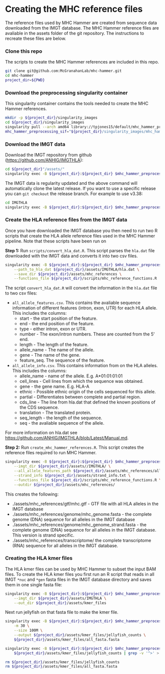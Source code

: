 # Creating the MHC reference files

The reference files used by MHC Hammer are created from sequence data downloaded from the IMGT database. The MHC Hammer reference files are avaliable in the assets folder of the git repository. The instructions to recreate these files are below.

### Clone this repo
The scripts to create the MHC Hammer references are included in this repo.

```bash
git clone git@github.com:McGranahanLab/mhc-hammer.git
cd mhc-hammer
project_dir=${PWD}
```

### Download the preprocessing singularity container
This singularity container contains the tools needed to create the MHC Hammer references.

```bash
mkdir -p ${project_dir}/singularity_images
cd ${project_dir}/singularity_images
singularity pull --arch amd64 library://tpjones15/default/mhc_hammer_preprocessing:latest
mhc_hammer_preprocessing_sif="${project_dir}/singularity_images/mhc_hammer_preprocessing_latest.sif"
```

### Download the IMGT data

Download the IMGT repository from github (https://github.com/ANHIG/IMGTHLA):
```bash
cd ${project_dir}"/assets/"
singularity exec -B ${project_dir}:${project_dir} $mhc_hammer_preprocessing_sif git clone https://github.com/ANHIG/IMGTHLA.git
```
The IMGT data is regularity updated and the above command will automatically clone the latest release. If you want to use a specific release you can `git checkout` the release branch. For example to use v3.38:

```bash
cd IMGTHLA
singularity exec -B ${project_dir}:${project_dir} $mhc_hammer_preprocessing_sif git checkout 3380
```

### Create the HLA reference files from the IMGT data

Once you have downloaded the IMGT database you then need to run two R scripts that create the HLA allele reference files used in the MHC Hammer pipeline. Note that these scripts have been run on 

**Step 1:** Run `scripts/convert_hla_dat.R`. This script parses the `hla.dat` file downloaded with the IMGT data and converts it into two csv files.
```bash
singularity exec -B ${project_dir}:${project_dir} $mhc_hammer_preprocessing_sif Rscript ${project_dir}/scripts/convert_hla_dat.R \
    --path_to_hla_dat ${project_dir}/assets/IMGTHLA/hla.dat \
    --save_dir ${project_dir}/assets/mhc_references \
    --functions_file ${project_dir}/scripts/mhc_reference_functions.R
```
The script `convert_hla_dat.R` will convert the information in the `hla.dat` file to two csv files:
- `all_allele_features.csv`. This contains the avaliable sequence information of different features (intron, exon, UTR) for each HLA allele. This includes the columns:
    - start - the start position of the feature.
    - end - the end position of the feature.
    - type - either intron, exon or UTR.
    - number - The exon/intron numbers. These are counted from the 5' end.
    - length - The length of the feature.
    - allele_name - The name of the allele.
    - gene - The name of the gene.
    - feature_seq. The sequence of the feature.
- `all_allele_info.csv`. This contains information from  on the HLA alleles. This includes the columns:
    - allele_name - name of the allele. E.g. A*01:01:01:01
    - cell_lines - Cell lines from which the sequence was obtained.
    - gene - the gene name. E.g. HLA-A
    - ethnic - Possible ethnic origin of the cells sequenced for this allele.
    - partial - Differentiates between complete and partial region.
    - cds_line - The line from hla.dat that defined the known positions of the CDS sequence. 
    - translation - The translated protein. 
    - seq_length - the length of the sequence. 
    - seq - the avaliable sequence of the allele. 

For more information on hla.dat see https://github.com/ANHIG/IMGTHLA/blob/Latest/Manual.md.

**Step 2:** Run `create_mhc_hammer_references.R`. This script creates the reference files required to run MHC Hammer.

```bash
singularity exec -B ${project_dir}:${project_dir} $mhc_hammer_preprocessing_sif Rscript ${project_dir}/scripts/create_mhc_hammer_references.R \
    --imgt_dir ${project_dir}/assets//IMGTHLA/ \
    --all_allele_features_path ${project_dir}/assets/mhc_references/all_allele_features.csv \
    --strand_info ${project_dir}/assets/strand_info.txt \
    --functions_file ${project_dir}/scripts/mhc_reference_functions.R \
    --outdir ${project_dir}/assets/mhc_references/
```
This creates the following:
* ./assets/mhc_references/gtf/mhc.gtf - GTF file with all HLA alleles in the IMGT database
* ./assets/mhc_references/genome/mhc_genome.fasta - the complete genome (DNA) sequence for all alleles in the IMGT database
* ./assets/mhc_references/genome/mhc_genome_strand.fasta - the complete genome (DNA) sequence for all alleles in the IMGT database. This version is strand specific.
* ./assets/mhc_references/transcriptome/ the complete transcriptome (RNA) sequence for all alleles in the IMGT database.

### Creating the HLA kmer files
The HLA kmer files can be used by MHC Hammer to subset the input BAM files. To create the HLA kmer files you first run an R script that reads in all IMGT `*nuc` and `*gen` fasta files in the IMGT database directory and saves them in one single fasta file:
```bash
singularity exec -B ${project_dir}:${project_dir} $mhc_hammer_preprocessing_sif Rscript ${project_dir}/scripts/make_fasta_file.R \
    --imgt_dir ${project_dir}/assets/IMGTHLA \
    --out_dir ${project_dir}/assets/kmer_files
```

Next run jellyfish on that fasta file to make the kmer file. 
```bash
singularity exec -B ${project_dir}:${project_dir} $mhc_hammer_preprocessing_sif jellyfish count \
    -m 30 \
    --size 100M \
    --output ${project_dir}/assets/kmer_files/jellyfish_counts \
    ${project_dir}/assets/kmer_files/all_fasta.fasta

singularity exec -B ${project_dir}:${project_dir} $mhc_hammer_preprocessing_sif jellyfish dump \
    ${project_dir}/assets/kmer_files/jellyfish_counts | grep -v '^>' > ${project_dir}/assets/kmer_files/imgt_30mers.fa

rm ${project_dir}/assets/kmer_files/jellyfish_counts
rm ${project_dir}/assets/kmer_files/all_fasta.fasta

```
